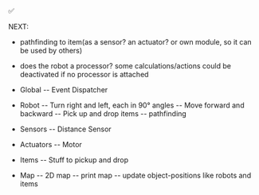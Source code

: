 ✅

NEXT:
- pathfinding to item(as a sensor? an actuator? or own module, so it can be used by others)
- does the robot a processor? some calculations/actions could be deactivated if no processor is attached

- Global
-- Event Dispatcher


- Robot
-- Turn right and left, each in 90° angles
-- Move forward and backward
-- Pick up and drop items
-- pathfinding

- Sensors
-- Distance Sensor

- Actuators
-- Motor

- Items
-- Stuff to pickup and drop

- Map
-- 2D map
-- print map
-- update object-positions like robots and items